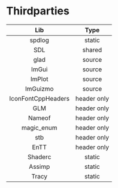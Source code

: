 # Thirdparties
|Lib|Type|
|:-:|:-:|
|spdlog|static|
|SDL|shared|
|glad|source|
|ImGui|source|
|ImPlot|source|
|ImGuizmo|source|
|IconFontCppHeaders|header only|
|GLM|header only|
|Nameof|header only|
|magic_enum|header only|
|stb|header only|
|EnTT|header only|
|Shaderc|static|
|Assimp|static|
|Tracy|static|
